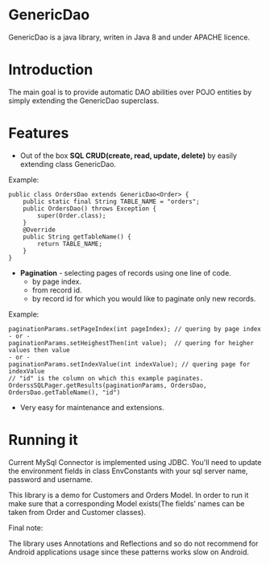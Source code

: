 # GenericDao
GenericDao is a java library, writen in Java 8 and under APACHE licence.

# Introduction

The main goal is to provide automatic DAO abilities over POJO entities by simply extending 
the GenericDao superclass. 

# Features

*   Out of the box <b>SQL CRUD(create, read, update, delete)</b> by easily extending class GenericDao.

Example: 

    public class OrdersDao extends GenericDao<Order> {
    	public static final String TABLE_NAME = "orders";
    	public OrdersDao() throws Exception {
    		super(Order.class);
    	}
    	@Override
    	public String getTableName() {
    		return TABLE_NAME;
    	}
    }

*   <b>Pagination</b> - selecting pages of records using one line of code. 
    - by page index.
    - from record id.
    - by record id for which you would like to paginate only new records.

Example: 

    paginationParams.setPageIndex(int pageIndex); // quering by page index
    - or -
    paginationParams.setHeighestThen(int value);  // quering for heigher values then value
    - or -
    paginationParams.setIndexValue(int indexValue); // quering page for indexValue
    // "id" is the column on which this example paginates.
    OrderssSQLPager.getResults(paginationParams, OrdersDao, OrdersDao.getTableName(), "id")

*   Very easy for maintenance and extensions.

# Running it
Current MySql Connector is implemented using JDBC. You'll need to update the environment fields in class EnvConstants with your sql server name, password and username.

This library is a demo for Customers and Orders Model. 
In order to run it make sure that a corresponding Model exists(The fields' names can be taken from Order and Customer classes).   

Final note:

The library uses Annotations and Reflections and so do not recommend for Android applications usage since these patterns works 
slow on Android.
